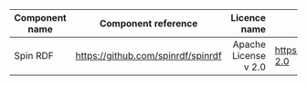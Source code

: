 | Component name |         Component reference        |         Licence name | Licence reference                           | Usage notes                             |
|----------------|:----------------------------------:|---------------------:|---------------------------------------------|-----------------------------------------|
| Spin RDF       | https://github.com/spinrdf/spinrdf | Apache License v 2.0 | https://www.apache.org/licenses/LICENSE-2.0 | Included files sp.rdf,spin.rdf,spl.rdf. |
